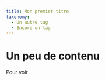 ```yaml
---
title: Mon premier titre
taxonomy:
  - Un autre tag
  - Encore un tag
---
```

# Un peu de contenu
Pour voir